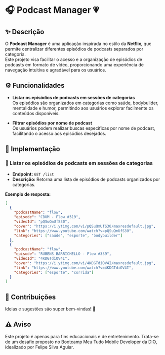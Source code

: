 # 🎧 Podcast Manager 💗

## ✨ Descrição

O **Podcast Manager** é uma aplicação inspirada no estilo da **Netflix**, que permite centralizar diferentes episódios de podcasts separados por categoria.  
Este projeto visa facilitar o acesso e a organização de episódios de podcasts em formato de vídeo, proporcionando uma experiência de navegação intuitiva e agradável para os usuários.


## ⚙️ Funcionalidades

- **Listar os episódios de podcasts em sessões de categorias**  
  Os episódios são organizados em categorias como saúde, bodybuilder, mentalidade e humor, permitindo aos usuários explorar facilmente os conteúdos disponíveis.

- **Filtrar episódios por nome de podcast**  
  Os usuários podem realizar buscas específicas por nome de podcast, facilitando o acesso aos episódios desejados.


## 🚀 Implementação

### 📂 Listar os episódios de podcasts em sessões de categorias

- **Endpoint:** `GET /list`  
- **Descrição:** Retorna uma lista de episódios de podcasts organizados por categorias.

**Exemplo de resposta:**

```json
[
  {
    "podcastName": "flow",
    "episode": "CBUM - Flow #319",
    "videoId": "pQSuQmUfS30",
    "cover": "https://i.ytimg.com/vi/pQSuQmUfS30/maxresdefault.jpg",
    "link": "https://www.youtube.com/watch?v=pQSuQmUfS30",
    "categories": ["saúde", "esporte", "bodybuilder"]
  },
  {
    "podcastName": "flow",
    "episode": "RUBENS BARRICHELLO - Flow #339",
    "videoId": "4KDGTdiOV4I",
    "cover": "https://i.ytimg.com/vi/4KDGTdiOV4I/maxresdefault.jpg",
    "link": "https://www.youtube.com/watch?v=4KDGTdiOV4I",
    "categories": ["esporte", "corrida"]
  }
]
```

## 🤝 Contribuições  
Ideias e sugestões são super bem-vindas! 🌷

## ⚠️ Aviso  
Este projeto é apenas para fins educacionais e de entretenimento. Trata-se de um desafio proposto no Bootcamp Meu Tudo Mobile Developer da DIO, idealizado por Felipe Silva Aguiar.
